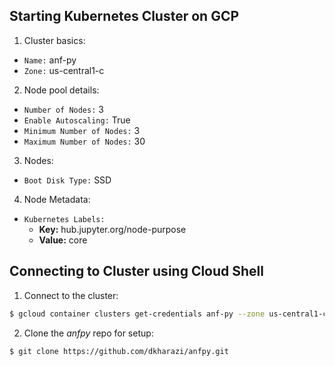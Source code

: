 ## Starting Kubernetes Cluster on GCP

1. Cluster basics:
  - `Name:` anf-py
  - `Zone:` us-central1-c
2. Node pool details:
  - `Number of Nodes:` 3
  - `Enable Autoscaling:` True
  - `Minimum Number of Nodes:` 3
  - `Maximum Number of Nodes:` 30
3. Nodes:
  - `Boot Disk Type:` SSD
4. Node Metadata:
  - `Kubernetes Labels:`
    - **Key:** hub.jupyter.org/node-purpose
    - **Value:** core

## Connecting to Cluster using Cloud Shell

1. Connect to the cluster:

```sh
$ gcloud container clusters get-credentials anf-py --zone us-central1-c --project my-project-1569441454154
```

2. Clone the *anfpy* repo for setup:

```sh
$ git clone https://github.com/dkharazi/anfpy.git
```
